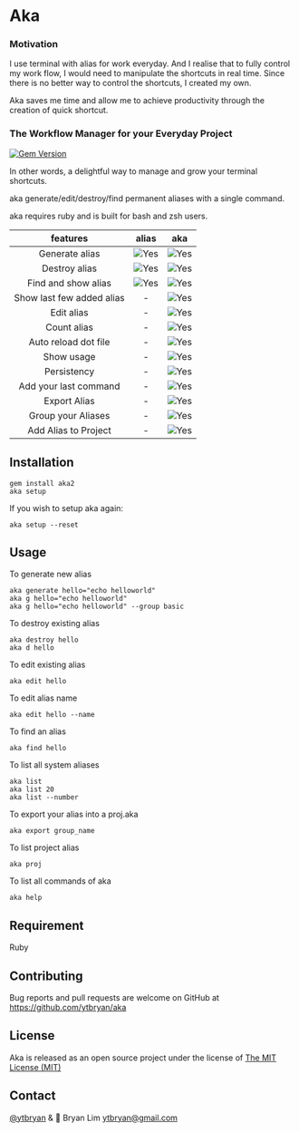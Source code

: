 # Aka

### Motivation
I use terminal with alias for work everyday. And I realise that to fully control my work flow, I would need to
manipulate the shortcuts in real time. Since there is no better way to control the shortcuts, I created my own.

Aka saves me time and allow me to achieve productivity through the creation of quick shortcut.

### The Workflow Manager for your Everyday Project

[![Gem Version](https://badge.fury.io/rb/aka2.svg)](https://badge.fury.io/rb/aka2)

In other words, a delightful way to manage and grow your terminal shortcuts.

aka generate/edit/destroy/find permanent aliases with a single command.

aka requires ruby and is built for bash and zsh users.

| features                  | alias                        | aka                  |
| :-----------------------: |:----------------------------:| :-------------------:|
| Generate alias            |  ![Yes](assets/yes.png)      | ![Yes](assets/yes.png) |
| Destroy alias             |  ![Yes](assets/yes.png)      | ![Yes](assets/yes.png) |
| Find and show alias       |  ![Yes](assets/yes.png)      | ![Yes](assets/yes.png) |
| Show last few added alias |  -                           | ![Yes](assets/yes.png) |
| Edit alias                |  -                           | ![Yes](assets/yes.png) |
| Count alias               |  -                           | ![Yes](assets/yes.png) |
| Auto reload dot file      |  -                           | ![Yes](assets/yes.png) |
| Show usage                |  -                           | ![Yes](assets/yes.png) |
| Persistency               |  -                           | ![Yes](assets/yes.png) |
| Add your last command     |  -                           | ![Yes](assets/yes.png) |
| Export Alias              |  -                           | ![Yes](assets/yes.png) |
| Group your Aliases        |  -                           | ![Yes](assets/yes.png) |
| Add Alias to Project      |  -                           | ![Yes](assets/yes.png) |

## Installation

    gem install aka2
    aka setup

If you wish to setup aka again:

    aka setup --reset

## Usage

To generate new alias

    aka generate hello="echo helloworld"
    aka g hello="echo helloworld"
    aka g hello="echo helloworld" --group basic

To destroy existing alias

    aka destroy hello
    aka d hello

To edit existing alias

    aka edit hello

To edit alias name

    aka edit hello --name

To find an alias

    aka find hello

To list all system aliases

    aka list
    aka list 20
    aka list --number


To export your alias into a proj.aka

    aka export group_name

To list project alias

    aka proj

To list all commands of aka

    aka help

## Requirement

Ruby

## Contributing

Bug reports and pull requests are welcome on GitHub at https://github.com/ytbryan/aka

## License

Aka is released as an open source project under the license of [The MIT License (MIT)](http://www.opensource.org/licenses/MIT)

## Contact

[@ytbryan](http://www.twitter.com/ytbryan) & 📮 Bryan Lim ytbryan@gmail.com
